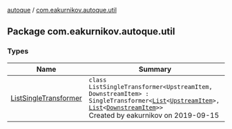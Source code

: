 [autoque](../index.md) / [com.eakurnikov.autoque.util](./index.md)

## Package com.eakurnikov.autoque.util

### Types

| Name | Summary |
|---|---|
| [ListSingleTransformer](-list-single-transformer/index.md) | `class ListSingleTransformer<UpstreamItem, DownstreamItem> : SingleTransformer<`[`List`](https://kotlinlang.org/api/latest/jvm/stdlib/kotlin.collections/-list/index.html)`<`[`UpstreamItem`](-list-single-transformer/index.md#UpstreamItem)`>, `[`List`](https://kotlinlang.org/api/latest/jvm/stdlib/kotlin.collections/-list/index.html)`<`[`DownstreamItem`](-list-single-transformer/index.md#DownstreamItem)`>>`<br>Created by eakurnikov on 2019-09-15 |
